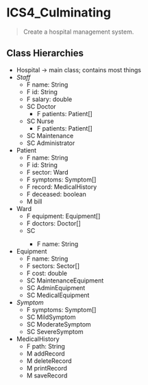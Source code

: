 # ICS4_Culminating
> Create a hospital management system.
## Class Hierarchies
* Hospital -> main class; contains most things
* *Staff*
	* F name: String
	* F id: String
	* F salary: double
	* SC Doctor
		* F patients: Patient[]
	* SC Nurse
		* F patients: Patient[]
	* SC Maintenance
	* SC Administrator
* Patient
	* F name: String
	* F id: String
	* F sector: Ward
	* F symptoms: Symptom[]
	* F record: MedicalHistory
	* F deceased: boolean
	* M bill
* Ward
	* F equipment: Equipment[]
	* F doctors: Doctor[]
	* SC <Wing Name>
		* F name: String
* Equipment
	* F name: String
	* F sectors: Sector[]
	* F cost: double
	* SC MaintenanceEquipment
	* SC AdminEquipment
	* SC MedicalEquipment
* *Symptom*
	* F symptoms: Symptom[]
	* SC MildSymptom
	* SC ModerateSymptom
	* SC SevereSymptom
* MedicalHistory
	* F path: String
	* M addRecord
	* M deleteRecord
	* M printRecord
	* M saveRecord
